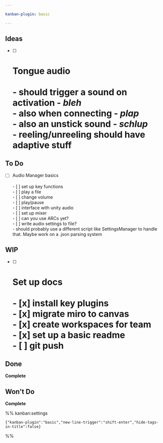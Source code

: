 ```yaml
---

kanban-plugin: basic

---
```


## Ideas

- [ ] # Tongue audio<br><br>- should trigger a sound on activation - *bleh*<br>- also when connecting - *plap*<br>- also an unstick sound - *schlup*<br>- reeling/unreeling should have adaptive stuff


## To Do

- [ ] Audio Manager basics<br><br>- [ ] set up key functions<br>	- [ ] play a file<br>	- [ ] change volume<br>	- [ ] play/pause<br>- [ ] interface with unity audio<br>	- [ ] set up mixer<br>	- [ ] can you use ARCs yet?<br>- [ ] write audio settings to file?<br>- should probably use a different script like SettingsManager to handle that. Maybe work on a .json parsing system


## WIP

- [ ] # Set up docs<br><br>- [x] install key plugins<br>- [x] migrate miro to canvas<br>- [x] create workspaces for team<br>- [x] set up a basic readme<br>- [ ] git push


## Done

**Complete**


## Won't Do

**Complete**




%% kanban:settings
```
{"kanban-plugin":"basic","new-line-trigger":"shift-enter","hide-tags-in-title":false}
```
%%